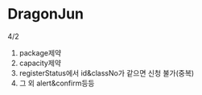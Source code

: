 # DragonJun

4/2 
1. package제약
2. capacity제약
3. registerStatus에서 id&classNo가 같으면 신청 불가(중복)
4. 그 외 alert&confirm등등
